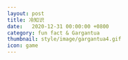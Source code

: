 ```yaml
---
layout: post
title: 冷知识
date:   2020-12-31 00:00:00 +0800
category: fun fact & Gargantua
thumbnail: style/image/gargantua4.gif
icon: game
---
```



<script>
    var url="{{ '/myScript/cool.json'  | prepend : site.baseurl }}"
    window.onload = get_cool_display(url)
</script>